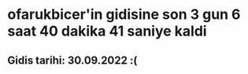 # ofarukbicer'in gidisine son 3 gun 6 saat 40 dakika 41 saniye kaldi

## Gidis tarihi: 30.09.2022 :(